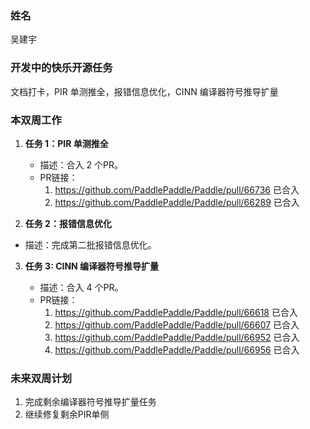 ### 姓名

吴建宇

### 开发中的快乐开源任务

文档打卡，PIR 单测推全，报错信息优化，CINN 编译器符号推导扩量

### 本双周工作

1. **任务 1：PIR 单测推全**

   - 描述：合入 2 个PR。
   - PR链接：
     1. https://github.com/PaddlePaddle/Paddle/pull/66736 已合入
     2. https://github.com/PaddlePaddle/Paddle/pull/66289 已合入


2. **任务 2：报错信息优化**
   
  - 描述：完成第二批报错信息优化。

3. **任务 3: CINN 编译器符号推导扩量**
   
   - 描述：合入 4 个PR。
   - PR链接：
     1. https://github.com/PaddlePaddle/Paddle/pull/66618 已合入
     2. https://github.com/PaddlePaddle/Paddle/pull/66607 已合入
     3. https://github.com/PaddlePaddle/Paddle/pull/66952 已合入
     4. https://github.com/PaddlePaddle/Paddle/pull/66956 已合入

### 未来双周计划

1. 完成剩余编译器符号推导扩量任务
2. 继续修复剩余PIR单侧

